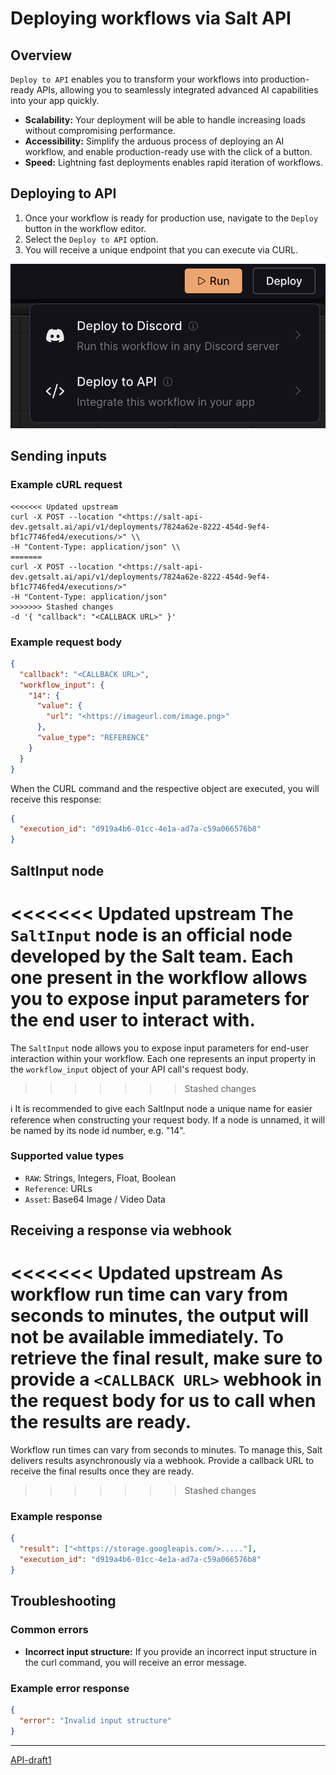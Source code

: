 # Deploying workflows via Salt API

## Overview

`Deploy to API` enables you to transform your workflows into production-ready APIs, allowing you to seamlessly integrated advanced AI capabilities into your app quickly.

- **Scalability:** Your deployment will be able to handle increasing loads without compromising performance.
- **Accessibility:** Simplify the arduous process of deploying an AI workflow, and enable production-ready use with the click of a button.
- **Speed:** Lightning fast deployments enables rapid iteration of workflows.

## Deploying to API

1. Once your workflow is ready for production use, navigate to the `Deploy` button in the workflow editor.
2. Select the `Deploy to API` option.
3. You will receive a unique endpoint that you can execute via CURL.

![deployments1](images/deployments1.png)

## Sending inputs

### Example cURL request

```
<<<<<<< Updated upstream
curl -X POST --location "<https://salt-api-dev.getsalt.ai/api/v1/deployments/7824a62e-8222-454d-9ef4-bf1c7746fed4/executions/>" \\
-H "Content-Type: application/json" \\
=======
curl -X POST --location "<https://salt-api-dev.getsalt.ai/api/v1/deployments/7824a62e-8222-454d-9ef4-bf1c7746fed4/executions/>"
-H "Content-Type: application/json"
>>>>>>> Stashed changes
-d '{ "callback": "<CALLBACK URL>" }'
```

### Example request body

```json
{
  "callback": "<CALLBACK URL>",
  "workflow_input": {
    "14": {
      "value": {
        "url": "<https://imageurl.com/image.png>"
      },
      "value_type": "REFERENCE"
    }
  }
}
```

When the CURL command and the respective object are executed, you will receive this response:

```json
{
  "execution_id": "d919a4b6-01cc-4e1a-ad7a-c59a066576b8"
}
```

## SaltInput node

<<<<<<< Updated upstream
The `SaltInput` node is an official node developed by the Salt team. Each one present in the workflow allows you to expose input parameters for the end user to interact with.
=======
The `SaltInput` node allows you to expose input parameters for end-user interaction within your workflow. Each one represents an input property in the `workflow_input` object of your API call's request body.
>>>>>>> Stashed changes

<aside>
ℹ️ It is recommended to give each SaltInput node a unique name for easier reference when constructing your request body. If a node is unnamed, it will be named by its node id number, e.g. "14".
</aside>

### Supported value types

- `RAW`: Strings, Integers, Float, Boolean
- `Reference`: URLs
- `Asset`: Base64 Image / Video Data

## Receiving a response via webhook

<<<<<<< Updated upstream
As workflow run time can vary from seconds to minutes, the output will not be available immediately. To retrieve the final result, make sure to provide a `<CALLBACK URL>` webhook in the request body for us to call when the results are ready.
=======
Workflow run times can vary from seconds to minutes. To manage this, Salt delivers results asynchronously via a webhook. Provide a callback URL to receive the final results once they are ready.
>>>>>>> Stashed changes

### Example response

```json
{
  "result": ["<https://storage.googleapis.com/>....."],
  "execution_id": "d919a4b6-01cc-4e1a-ad7a-c59a066576b8"
}
```

## Troubleshooting

### Common errors

- **Incorrect input structure:** If you provide an incorrect input structure in the curl command, you will receive an error message.

### Example error response

```json
{
  "error": "Invalid input structure"
}
```

---

[API-draft1](https://www.notion.so/API-draft1-8e7e8ca522264238962c4d7e8285119c?pvs=21)
